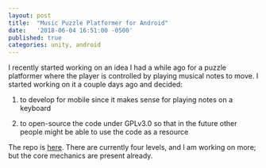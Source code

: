 ```yaml
---
layout: post
title:  "Music Puzzle Platformer for Android"
date:   '2018-06-04 16:51:00 -0500'
published: true
categories: unity, android
---
```


I recently started working on an idea I had a while ago for a puzzle platformer where the player is controlled by
playing musical notes to move. I started working on it a couple days ago and decided:

1) to develop for mobile since it makes sense for playing notes on a keyboard

2) to open-source the code under GPLv3.0 so that in the future other people might be able to use the code as a resource

The repo is [here](https://github.com/chutslar/Mobile-Music-Platformer).
There are currently four levels, and I am working on more; but the core mechanics are present already.
